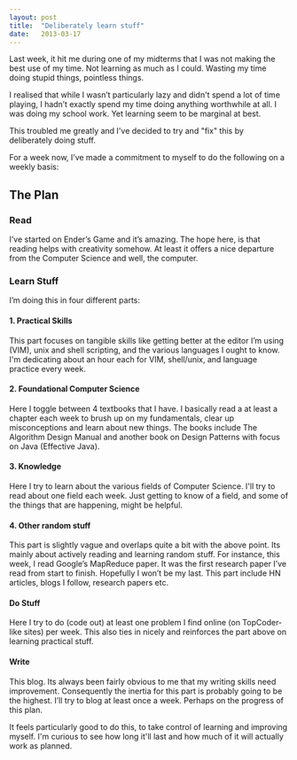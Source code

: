 ```yaml
---
layout: post
title:  "Deliberately learn stuff"
date:   2013-03-17
---
```


Last week, it hit me during one of my midterms that I was not making the best use of my time. Not learning as much as I could. Wasting my time doing stupid things, pointless things.

I realised that while I wasn’t particularly lazy and didn't spend a lot of time playing, I hadn’t exactly spend my time doing anything worthwhile at all. I was doing my school work. Yet learning seem to be marginal at best.

This troubled me greatly and I've decided to try and "fix" this by deliberately doing stuff.
<!--more-->

For a week now, I’ve made a commitment to myself to do the following on a weekly basis:

## The Plan
### Read
I’ve started on Ender’s Game and it’s amazing. The hope here, is that reading helps with creativity somehow. At least it offers a nice departure from the Computer Science and well, the computer.

### Learn Stuff
I’m doing this in four different parts:

#### 1. Practical Skills
This part focuses on tangible skills like getting better at the editor I’m using (VIM), unix and shell scripting, and the various languages I ought to know. I'm dedicating about an hour each for VIM, shell/unix, and language practice every week.

#### 2. Foundational Computer Science
Here I toggle between 4 textbooks that I have. I basically read a at least a chapter each week to brush up on my fundamentals, clear up misconceptions and learn about new things. The books include The Algorithm Design Manual and another book on Design Patterns with focus on Java (Effective Java).

#### 3. Knowledge
Here I try to learn about the various fields of Computer Science. I'll try to read about one field each week. Just getting to know of a field, and some of the things that are happening, might be helpful.

#### 4. Other random stuff
This part is slightly vague and overlaps quite a bit with the above point. Its mainly about actively reading and learning random stuff. For instance, this week, I read Google’s MapReduce paper. It was the first research paper I’ve read from start to finish. Hopefully I won’t be my last. This part include HN articles, blogs I follow, research papers etc.

#### Do Stuff
Here I try to do (code out) at least one problem I find online (on TopCoder-like sites) per week. This also ties in nicely and reinforces the part above on learning practical stuff.

#### Write
This blog. Its always been fairly obvious to me that my writing skills need improvement. Consequently the inertia for this part is probably going to be the highest. I’ll try to blog at least once a week. Perhaps on the progress of this plan.

It feels particularly good to do this, to take control of learning and improving myself. I'm curious to see how long it'll last and how much of it will actually work as planned.

